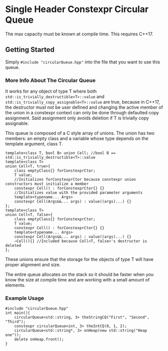 # Single Header Constexpr Circular Queue
The max capacity must be known at compile time. This requires C++17.

## Getting Started
Simply `#include "circularQueue.hpp"` into the file that you want to use this queue.

### More Info About The Circular Queue
It works for any object of type T where both `std::is_trivially_destructible<T>::value` and 
`std::is_trivially_copy_assignable<T>::value` are true, because in C++17, the destructor must not be user defined
and changing the active member of the union in a constexpr context can only be done through 
defaulted copy assignment. Said assignment only avoids deletion if T is trivially copy assignable.

This queue is composed of a C style array of unions. The union has two members: an empty class and a variable 
whose type depends on the template argument, class T.
```
template<class T, bool B> union Cell; //bool B == std::is_trivially_destructible<T>::value
template<class T>
union Cell<T, true>{
    class emptyClass{} forConstexprCtor;
    T value;
    //Initializes forConstexprCtor because constexpr union constructors must initialize a member
    constexpr Cell() : forConstexprCtor{} {}
    //Initializes value with the provided parameter arguments
    template<typename... Args> 
    constexpr Cell(Args&&... args) : value((args)...) {}
};
template<class T>
union Cell<T, false>{
    class emptyClass{} forConstexprCtor;
    T value;
    constexpr Cell() : forConstexprCtor{} {}
    template<typename... Args> 
    constexpr Cell(Args&&... args) : value((args)...) {}
    ~Cell(){} //Included because Cell<T, false>'s destructor is deleted
};
```
These unions ensure that the storage for the objects of type T will have proper alignment and size.

The entire queue allocates on the stack so it should be faster when you know the size at compile time and are 
working with a small amount of elements.

### Example Usage
```
#include "circularQueue.hpp"
int main(){
    circularQueue<std::string, 3> theStringCQ("First", "Second", "Third");
    constexpr circularQueue<int, 3> theIntCQ(0, 1, 2);
    circularQueue<std::string*, 3> onHeap(new std::string("Heap one"));
    delete onHeap.front();
}
```